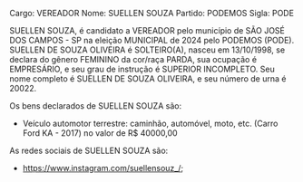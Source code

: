 Cargo: VEREADOR
Nome: SUELLEN SOUZA
Partido: PODEMOS
Sigla: PODE

SUELLEN SOUZA, é candidato a VEREADOR pelo município de SÃO JOSÉ DOS CAMPOS - SP na eleição MUNICIPAL de 2024 pelo PODEMOS (PODE).
SUELLEN DE SOUZA OLIVEIRA é SOLTEIRO(A), nasceu em 13/10/1998, se declara do gênero FEMININO da cor/raça PARDA, sua ocupação é EMPRESÁRIO, e seu grau de instrução é SUPERIOR INCOMPLETO.
Seu nome completo é SUELLEN DE SOUZA OLIVEIRA, e seu número de urna é 20022.

Os bens declarados de SUELLEN SOUZA são: 
- Veículo automotor terrestre: caminhão, automóvel, moto, etc. (Carro Ford KA - 2017) no valor de R$ 40000,00

As redes sociais de SUELLEN SOUZA são:
- https://www.instagram.com/suellensouz_/;